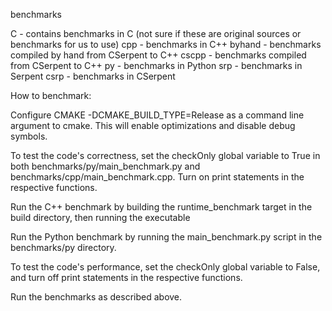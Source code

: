benchmarks

C - contains benchmarks in C (not sure if these are original sources
    or benchmarks for us to use)
cpp - benchmarks in C++
byhand - benchmarks compiled by hand from CSerpent to C++
cscpp - benchmarks compiled from CSerpent to C++
py - benchmarks in Python
srp - benchmarks in Serpent
csrp - benchmarks in CSerpent

How to benchmark:

Configure CMAKE -DCMAKE_BUILD_TYPE=Release as a command line argument to cmake.
This will enable optimizations and disable debug symbols.

To test the code's correctness, set the checkOnly global variable to True in
both benchmarks/py/main_benchmark.py and benchmarks/cpp/main_benchmark.cpp. Turn on print
statements in the respective functions.

Run the C++ benchmark by building the runtime_benchmark target in the build directory, then running
the executable

Run the Python benchmark by running the main_benchmark.py script in the benchmarks/py directory.

To test the code's performance, set the checkOnly global variable to False, and turn off print
statements in the respective functions.

Run the benchmarks as described above.
